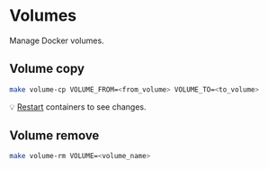 # Volumes

Manage Docker volumes.

## Volume copy

```sh
make volume-cp VOLUME_FROM=<from_volume> VOLUME_TO=<to_volume>
```

💡 [Restart](DOCKER-COMPOSE.md#restart) containers to see changes.

## Volume remove

```sh
make volume-rm VOLUME=<volume_name>
```
